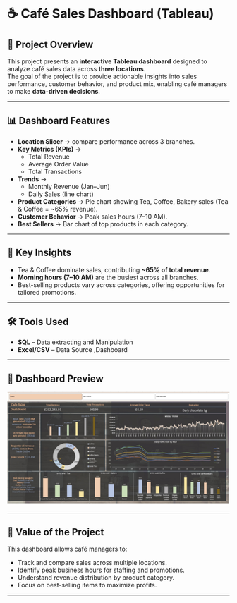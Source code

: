 # ☕ Café Sales Dashboard (Tableau)

## 📌 Project Overview  
This project presents an **interactive Tableau dashboard** designed to analyze café sales data across **three locations**.  
The goal of the project is to provide actionable insights into sales performance, customer behavior, and product mix, enabling café managers to make **data-driven decisions**.

---

## 📊 Dashboard Features  
- **Location Slicer** → compare performance across 3 branches.  
- **Key Metrics (KPIs)** →  
  - Total Revenue  
  - Average Order Value  
  - Total Transactions  
- **Trends** →  
  - Monthly Revenue (Jan–Jun)  
  - Daily Sales (line chart)  
- **Product Categories** → Pie chart showing Tea, Coffee, Bakery sales (Tea & Coffee = ~65% revenue).  
- **Customer Behavior** → Peak sales hours (7–10 AM).  
- **Best Sellers** → Bar chart of top products in each category.  

---

## 🔑 Key Insights  
- Tea & Coffee dominate sales, contributing **~65% of total revenue**.  
- **Morning hours (7–10 AM)** are the busiest across all branches.  
- Best-selling products vary across categories, offering opportunities for tailored promotions.  

---

## 🛠 Tools Used  
- **SQL** – Data extracting and Manipulation 
- **Excel/CSV** – Data Source ,Dashboard 

---

## 📸 Dashboard Preview  
![Cafe Sales Dashboard](cafedb.jpg)

---

## 🎯 Value of the Project  
This dashboard allows café managers to:  
- Track and compare sales across multiple locations.  
- Identify peak business hours for staffing and promotions.  
- Understand revenue distribution by product category.  
- Focus on best-selling items to maximize profits.  

---
